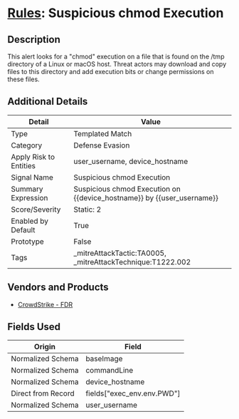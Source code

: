 # [Rules](README.md): Suspicious chmod Execution

## Description
This alert looks for a "chmod" execution on a file that is found on the /tmp directory of a Linux or macOS host. Threat actors may download and copy files to this directory and add execution bits or change permissions on these files.

## Additional Details
|Detail|Value|
|----|----|
|Type|Templated Match|
|Category|Defense Evasion|
|Apply Risk to Entities|user_username, device_hostname|
|Signal Name|Suspicious chmod Execution|
|Summary Expression|Suspicious chmod Execution on {{device_hostname}} by {{user_username}}|
|Score/Severity|Static: 2|
|Enabled by Default|True|
|Prototype|False|
|Tags|_mitreAttackTactic:TA0005, _mitreAttackTechnique:T1222.002|
## Vendors and Products
- [CrowdStrike - FDR](../products/569a3a44-c29f-492e-bcf4-5dc04e2ab0f3.md)


## Fields Used

|Origin|Field|
|----|----|
|Normalized Schema|baseImage|
|Normalized Schema|commandLine|
|Normalized Schema|device_hostname|
|Direct from Record|fields["exec_env.env.PWD"]|
|Normalized Schema|user_username|


